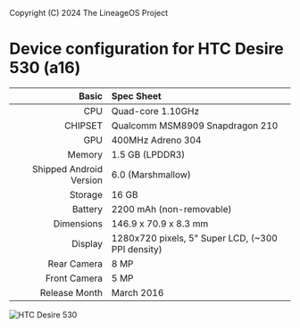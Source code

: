 Copyright (C) 2024 The LineageOS Project

Device configuration for HTC Desire 530 (a16)
=====================================

Basic   | Spec Sheet
-------:|:-------------------------
CPU     | Quad-core 1.10GHz
CHIPSET | Qualcomm MSM8909 Snapdragon 210
GPU     | 400MHz Adreno 304
Memory  | 1.5 GB (LPDDR3)
Shipped Android Version | 6.0 (Marshmallow)
Storage | 16 GB
Battery | 2200 mAh (non-removable)
Dimensions | 146.9 x 70.9 x 8.3 mm
Display | 1280x720 pixels, 5" Super LCD, (~300 PPI density)
Rear Camera  | 8 MP
Front Camera | 5 MP
Release Month | March 2016

![HTC Desire 530](https://fdn2.gsmarena.com/vv/pics/htc/htc-a16-desire-530-1.jpg "Lenovo Tab 10")
